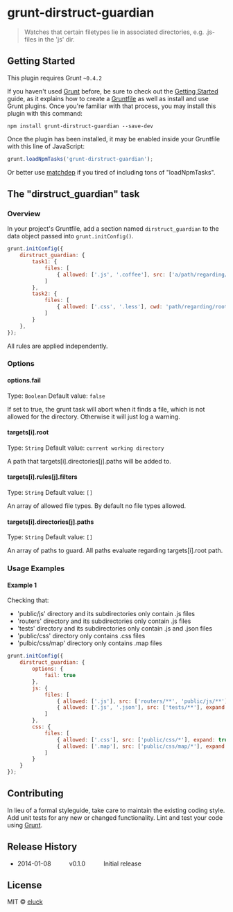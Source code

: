 # grunt-dirstruct-guardian

> Watches that certain filetypes lie in associated directories, e.g. .js-files in the 'js' dir.

## Getting Started
This plugin requires Grunt `~0.4.2`

If you haven't used [Grunt](http://gruntjs.com/) before, be sure to check out the [Getting Started](http://gruntjs.com/getting-started) guide, as it explains how to create a [Gruntfile](http://gruntjs.com/sample-gruntfile) as well as install and use Grunt plugins. Once you're familiar with that process, you may install this plugin with this command:

```shell
npm install grunt-dirstruct-guardian --save-dev
```

Once the plugin has been installed, it may be enabled inside your Gruntfile with this line of JavaScript:

```js
grunt.loadNpmTasks('grunt-dirstruct-guardian');
```
Or better use [matchdep](https://github.com/tkellen/node-matchdep) if you tired of including tons of "loadNpmTasks".


## The "dirstruct_guardian" task

### Overview
In your project's Gruntfile, add a section named `dirstruct_guardian` to the data object passed into `grunt.initConfig()`.

```js
grunt.initConfig({
    dirstruct_guardian: {
        task1: {
            files: [
                { allowed: ['.js', '.coffee'], src: ['a/path/regarding/root', 'another/path/regarding/root'], expand: true }
            ]
        },
        task2: {
            files: [
                { allowed: ['.css', '.less'], cwd: 'path/regarding/root', src: ['path/regarding/cwd', expand: true }
            ]
        }
    },
});
```
All rules are applied independently.

### Options

#### options.fail
Type: `Boolean`
Default value: `false`

If set to true, the grunt task will abort when it finds a file, which is not allowed for the directory. Otherwise it will just log a warning.

#### targets[i].root
Type: `String`
Default value: `current working directory`

A path that targets[i].directories[j].paths will be added to.

#### targets[i].rules[j].filters
Type: `String`
Default value: `[]`

An array of allowed file types. By default no file types allowed.

#### targets[i].directories[j].paths
Type: `String`
Default value: `[]`

An array of paths to guard. All paths evaluate regarding targets[i].root path.

### Usage Examples

#### Example 1
Checking that:

* 'public/js' directory and its subdirectories only contain .js files
* 'routers' directory and its subdirectories only contain .js files
* 'tests' directory and its subdirectories only contain .js and .json files
* 'public/css' directory only contains .css files
* 'pulbic/css/map' directory only contains .map files

```js
grunt.initConfig({
    dirstruct_guardian: {
        options: {
            fail: true
        },
        js: {
            files: [
                { allowed: ['.js'], src: ['routers/**', 'public/js/**'], expand: true },
                { allowed: ['.js', '.json'], src: ['tests/**'], expand: true }
            ]
        },
        css: {
            files: [
                { allowed: ['.css'], src: ['public/css/*'], expand: true },
                { allowed: ['.map'], src: ['public/css/map/*'], expand: true }
            ]
        }
    }
});
```

## Contributing
In lieu of a formal styleguide, take care to maintain the existing coding style. Add unit tests for any new or changed functionality. Lint and test your code using [Grunt](http://gruntjs.com/).

## Release History

* 2014-01-08   v0.1.0   Initial release

## License
MIT © [eluck](http://github.com/eluck)